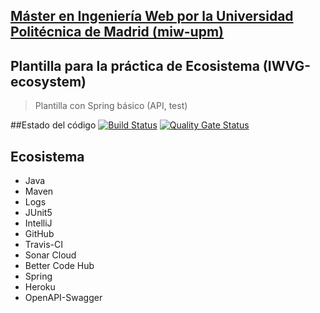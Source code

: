 ## [Máster en Ingeniería Web por la Universidad Politécnica de Madrid (miw-upm)](http://miw.etsisi.upm.es)
## Plantilla para la práctica de Ecosistema (IWVG-ecosystem)
> Plantilla con Spring básico (API, test) 

##Estado del código
[![Build Status](https://travis-ci.org/Nerok96/jbu-prac-iwvg-ecosystem.svg?branch=develop)](https://travis-ci.org/Nerok96/jbu-prac-iwvg-ecosystem)
[![Quality Gate Status](https://sonarcloud.io/api/project_badges/measure?project=es.upm.miw%3Ajbu-prac-iwvg-ecosystem&metric=alert_status)](https://sonarcloud.io/dashboard?id=es.upm.miw%3Ajbu-prac-iwvg-ecosystem)

## Ecosistema
* Java
* Maven
* Logs
* JUnit5
* IntelliJ
* GitHub
* Travis-CI
* Sonar Cloud
* Better Code Hub
* Spring
* Heroku
* OpenAPI-Swagger
